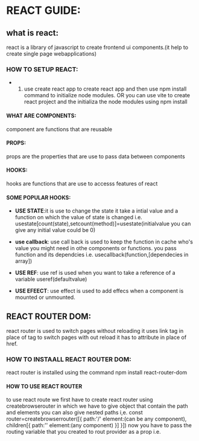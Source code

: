 # REACT GUIDE:

## what is react:

react is a library of javascript to create frontend ui components.(it help to create single page webapplications)

### HOW TO SETUP REACT:

- 1. use create react app to create react app and then use npm install command to initialize node modules. OR you can use vite to create react project and the initializa the node modules using npm install

#### WHAT ARE COMPONENTS:

component are functions that are reusable

#### PROPS:

props are the properties that are use to pass data between components

#### HOOKS:

hooks are functions that are use to accesss features of react

#### SOME POPULAR HOOKS:

- **USE STATE**:it is use to change the state it take a intial value and a function on which the value of state is changed i.e. usestate[count(state),setcount(method)]=usestate(initialvalue you can give any initial value could be 0)

* **use callback**: use call back is used to keep the function in cache who's value you might need in othe components or functions. you pass function and its dependcies i.e. usecallback(function,[dependecies in array])

- **USE REF**: use ref is used when you want to take a reference of a variable useref(defaultvalue)

* **USE EFEECT**: use effect is used to add effecs when a component is mounted or unmounted.

## REACT ROUTER DOM:

react router is used to switch pages without reloading it uses link tag in place of <a> tag to switch pages with out reload it has to attribute in place of href.

### HOW TO INSTAALL REACT ROUTER DOM:

react router is installed using the command npm install react-router-dom

#### HOW TO USE REACT ROUTER

to use react route we first have to create react router using createbrowserouter in which we have to give object that contain the path and elements you can also give nested paths
i,e. const router=createbrowserrouter([{
path:'/'
element:(can be any component),
children[{
path:''
element:(any component)
}]
}])
now you have to pass the routing variable that you created to rout provider as a prop
i.e. <routerprovider router=router>
